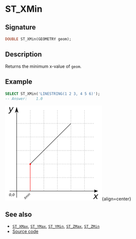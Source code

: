 # ST_XMin

## Signature

```sql
DOUBLE ST_XMin(GEOMETRY geom);
```

## Description

Returns the minimum x-value of `geom`.

## Example

```sql
SELECT ST_XMin('LINESTRING(1 2 3, 4 5 6)');
-- Answer:    1.0
```

![](./ST_XMin.png){align=center}

## See also

* [`ST_XMax`](../ST_XMax), [`ST_YMax`](../ST_YMax), [`ST_YMin`](../ST_YMin), [`ST_ZMax`](../ST_ZMax), [`ST_ZMin`](../ST_ZMin)
* <a href="https://github.com/orbisgis/h2gis/blob/master/h2gis-functions/src/main/java/org/h2gis/functions/spatial/properties/ST_XMin.java" target="_blank">Source code</a>
